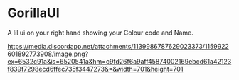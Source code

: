 # GorillaUI
A lil ui on your right hand showing your Colour code and Name.

https://media.discordapp.net/attachments/1139986787629023373/1159922601892773908/image.png?ex=6532c91a&is=6520541a&hm=c9fd26f6a9aff45874002169ebcd61a42123f839f7298ecd6ffec735f3447273&=&width=701&height=701
